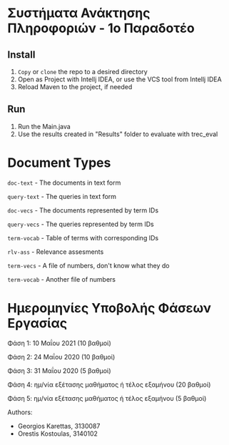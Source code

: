# Συστήματα Ανάκτησης Πληροφοριών - 1ο Παραδοτέο

## Install

1. `Copy` or `clone` the repo to a desired directory
2. Open as Project with Intellj IDEA, or use the VCS tool from Intellj IDEA
3. Reload Maven to the project, if needed

## Run

1. Run the Main.java
2. Use the results created in "Results" folder to evaluate with trec_eval

# Document Types

`doc-text` - The documents in text form

`query-text` - The queries in text form

`doc-vecs` - The documents represented by term IDs

`query-vecs` - The queries represented by term IDs

`term-vocab` - Table of terms with corresponding IDs

`rlv-ass` - Relevance assesments

`term-vecs` - A file of numbers, don't know what they do

`term-vocab` - Another file of numbers

# Ημερομηνίες Υποβολής Φάσεων Εργασίας

Φάση 1: 10 Μαΐου 2021 (10 βαθμοί)

Φάση 2: 24 Μαΐου 2020 (10 βαθμοί) 

Φάση 3: 31 Μαΐου 2020 (5 βαθμοί) 

Φάση 4: ημ/νία εξέτασης μαθήματος ή τέλος εξαμήνου (20 βαθμοί) 

Φάση 5: ημ/νία εξέτασης μαθήματος ή τέλος εξαμήνου (5 βαθμοί) 


Authors:
- Georgios Karettas, 3130087
- Orestis Kostoulas, 3140102
